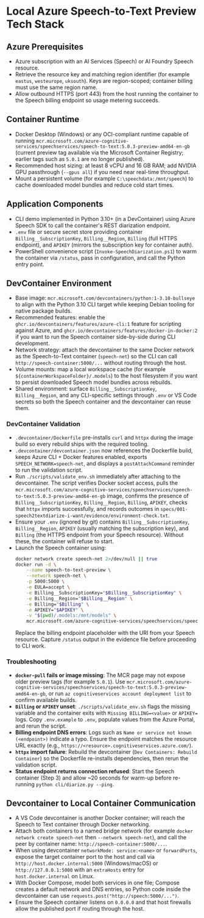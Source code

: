 # Local Azure Speech-to-Text Preview Tech Stack

## Azure Prerequisites
- Azure subscription with an AI Services (Speech) or AI Foundry Speech resource.
- Retrieve the resource key and matching region identifier (for example `eastus`, `westeurope`, `uksouth`). Keys are region-scoped; container billing must use the same region name.
- Allow outbound HTTPS (port 443) from the host running the container to the Speech billing endpoint so usage metering succeeds.

## Container Runtime
- Docker Desktop (Windows) or any OCI-compliant runtime capable of running `mcr.microsoft.com/azure-cognitive-services/speechservices/speech-to-text:5.0.3-preview-amd64-en-gb` (current preview tag available via the Microsoft Container Registry; earlier tags such as `5.0.1` are no longer published).
- Recommended host sizing: at least 8 vCPU and 16 GB RAM; add NVIDIA GPU passthrough (`--gpus all`) if you need near real-time throughput.
- Mount a persistent volume (for example `C:\speechdata:/mnt/speech`) to cache downloaded model bundles and reduce cold start times.

## Application Components
- CLI demo implemented in Python 3.10+ (in a DevContainer) using Azure Speech SDK to call the container's REST diarization endpoint.
- `.env` file or secure secret store providing container `Billing__SubscriptionKey`, `Billing__Region`, `Billing` (full HTTPS endpoint), and `APIKEY` (mirrors the subscription key for container auth).
- PowerShell convenience script (`Invoke-SpeechDiarization.ps1`) to warm the container via `/status`, pass in configuration, and call the Python entry point.

## DevContainer Environment
- Base image: `mcr.microsoft.com/devcontainers/python:1-3.10-bullseye` to align with the Python 3.10 CLI target while keeping Debian tooling for native package builds.
- Recommended features: enable the `ghcr.io/devcontainers/features/azure-cli:1` feature for scripting against Azure, and `ghcr.io/devcontainers/features/docker-in-docker:2` if you want to run the Speech container side-by-side during CLI development.
- Network strategy: attach the devcontainer to the same Docker network as the Speech-to-Text container (`speech-net`) so the CLI can call `http://speech-container:5000/...` without routing through the host.
- Volume mounts: map a local workspace cache (for example `${containerWorkspaceFolder}/.models`) to the host filesystem if you want to persist downloaded Speech model bundles across rebuilds.
- Shared environment: surface `Billing__SubscriptionKey`, `Billing__Region`, and any CLI-specific settings through `.env` or VS Code secrets so both the Speech container and the devcontainer can reuse them.

### DevContainer Validation
- `.devcontainer/Dockerfile` pre-installs `curl` and `httpx` during the image build so every rebuild ships with the required tooling.
- `.devcontainer/devcontainer.json` now references the Dockerfile build, keeps Azure CLI + Docker features enabled, exports `SPEECH_NETWORK=speech-net`, and displays a `postAttachCommand` reminder to run the validation script.
- Run `./scripts/validate_env.sh` immediately after attaching to the devcontainer. The script verifies Docker socket access, pulls the `mcr.microsoft.com/azure-cognitive-services/speechservices/speech-to-text:5.0.3-preview-amd64-en-gb` image, confirms the presence of `Billing__SubscriptionKey`, `Billing__Region`, `Billing`, `APIKEY`, checks that `httpx` imports successfully, and records outcomes in `specs/001-speech2textdiarize-i-want/evidence/environment-check.txt`.
- Ensure your `.env` (ignored by git) contains `Billing__SubscriptionKey`, `Billing__Region`, `APIKEY` (usually matching the subscription key), and `Billing` (the HTTPS endpoint from your Speech resource). Without these, the container will refuse to start.
- Launch the Speech container using:
	```bash
	docker network create speech-net 2>/dev/null || true
	docker run -d \
		--name speech-to-text-preview \
		--network speech-net \
		-p 5000:5000 \
		-e EULA=accept \
		-e Billing__SubscriptionKey="$Billing__SubscriptionKey" \
		-e Billing__Region="$Billing__Region" \
		-e Billing="$Billing" \
		-e APIKEY="$APIKEY" \
		-v "$(pwd)/.models:/mnt/models" \
		mcr.microsoft.com/azure-cognitive-services/speechservices/speech-to-text:5.0.3-preview-amd64-en-gb
	```
	Replace the billing endpoint placeholder with the URI from your Speech resource. Capture `/status` output in the evidence file before proceeding to CLI work.

### Troubleshooting
- **`docker-pull` fails or image missing**: The MCR page may not expose older preview tags (for example `5.0.1`). Use `mcr.microsoft.com/azure-cognitive-services/speechservices/speech-to-text:5.0.3-preview-amd64-en-gb`, or run `az cognitiveservices account deployment list` to confirm available builds.
- **`Billing` or `APIKEY` unset**: `./scripts/validate_env.sh` flags the missing variable and the container exits with `Missing BILLING=<value>` or `APIKEY=` logs. Copy `.env.example` to `.env`, populate values from the Azure Portal, and rerun the script.
- **Billing endpoint DNS errors**: Logs such as `Name or service not known (<endpoint>)` indicate a typo. Ensure the endpoint matches the resource URL exactly (e.g., `https://<resource>.cognitiveservices.azure.com/`).
- **`httpx` import failure**: Rebuild the devcontainer (`Dev Containers: Rebuild Container`) so the Dockerfile re-installs dependencies, then rerun the validation script.
- **Status endpoint returns connection refused**: Start the Speech container (Step 3) and allow ~20 seconds for warm-up before re-running `python cli/diarize.py --ping`.


## Devcontainer to Local Container Communication
- A VS Code devcontainer is another Docker container; will reach the Speech to Text container through Docker networking.
- Attach both containers to a named bridge network (for example `docker network create speech-net` then `--network speech-net`), and call the peer by container name: `http://speech-container:5000/...`.
- When using devcontainer `networkMode: service:<name>` or `forwardPorts`, expose the target container port to the host and call via `http://host.docker.internal:5000` (Windows/macOS) or `http://127.0.0.1:5000` with an `extraHosts` entry for `host.docker.internal` on Linux.
- With Docker Compose, model both services in one file; Compose creates a default network and DNS entries, so Python code inside the devcontainer can use `requests.post("http://speech:5000/...")`.
- Ensure the Speech container listens on `0.0.0.0` and that host firewalls allow the published port if routing through the host.



